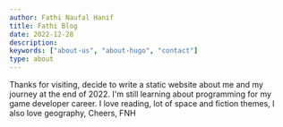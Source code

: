 ```yaml
---
author: Fathi Naufal Hanif
title: Fathi Blog
date: 2022-12-28
description:
keywords: ["about-us", "about-hugo", "contact"]
type: about
---
```


Thanks for visiting,
decide to write a static website about me and my journey at the end of 2022. I'm still learning about programming for my game developer career. I love reading, lot of space and fiction themes, I also love geography,
Cheers, FNH
